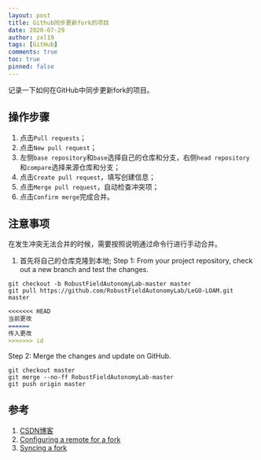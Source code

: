 ```yaml
---
layout: post
title: Github同步更新fork的项目
date: 2020-07-29
author: zxl19
tags: [GitHub]
comments: true
toc: true
pinned: false
---
```


记录一下如何在GitHub中同步更新fork的项目。

<!-- more -->

## 操作步骤

1. 点击`Pull requests`；
2. 点击`New pull request`；
3. 左侧`base repository`和`base`选择自己的仓库和分支，右侧`head repository`和`compare`选择来源仓库和分支；
4. 点击`Create pull request`，填写创建信息；
5. 点击`Merge pull request`，自动检查冲突项；
6. 点击`Confirm merge`完成合并。

## 注意事项

在发生冲突无法合并的时候，需要按照说明通过命令行进行手动合并。

1. 首先将自己的仓库克隆到本地;
Step 1: From your project repository, check out a new branch and test the changes.

```shell
git checkout -b RobustFieldAutonomyLab-master master
git pull https://github.com/RobustFieldAutonomyLab/LeGO-LOAM.git master
```

```markdown
<<<<<<< HEAD
当前更改
======
传入更改
>>>>>>> id
```

Step 2: Merge the changes and update on GitHub.

```shell
git checkout master
git merge --no-ff RobustFieldAutonomyLab-master
git push origin master
```

## 参考

1. [CSDN博客](https://blog.csdn.net/qq1332479771/article/details/56087333)
2. [Configuring a remote for a fork](https://docs.github.com/en/github/collaborating-with-issues-and-pull-requests/configuring-a-remote-for-a-fork)
3. [Syncing a fork](https://docs.github.com/en/github/collaborating-with-issues-and-pull-requests/syncing-a-fork)

